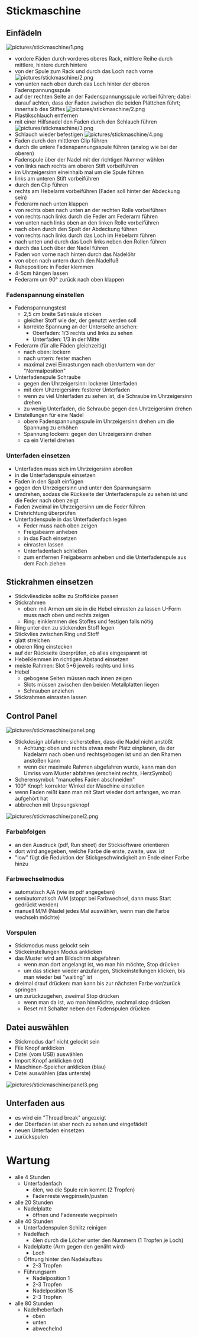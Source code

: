 # Stickmaschine
## Einfädeln
![pictures/stickmaschine/1.png](pictures/stickmaschine/1.png)
- vordere Fäden durch vorderes oberes Rack, mittlere Reihe durch mittlere, hintere durch hintere 
- von der Spule zum Rack und durch das Loch nach vorne  ![pictures/stickmaschine/2.png](pictures/stickmaschine/2.png)
- von unten nach oben durch das Loch hinter der oberen Fadenspannungsspule
- auf der rechten Seite an der Fadenspannungsspule vorbei führen; dabei darauf achten, dass der Faden zwischen die beiden Plättchen führt; innerhalb des Stiftes ![pictures/stickmaschine/2.png](pictures/stickmaschine/2.png)
- Plastikschlauch entfernen
- mit einer Hilfsnadel den Faden durch den Schlauch führen ![pictures/stickmaschine/3.png](pictures/stickmaschine/3.png)
- Schlauch wieder befestigen ![pictures/stickmaschine/4.png](pictures/stickmaschine/4.png)
- Faden durch den mittleren Clip führen
- durch die untere Fadenspannungsspule führen (analog wie bei der oberen)
- Fadenspule über der Nadel mit der richtigen Nummer wählen
- von links nach rechts am oberen Stift vorbeiführen
- im Uhrzeigersinn eineinhalb mal um die Spule führen
- links am unteren Stift vorbeiführen
- durch den Clip führen
- rechts am Hebelarm vorbeiführen (Faden soll hinter der Abdeckung sein)
- Federarm nach unten klappen
- von rechts oben nach unten an der rechten Rolle vorbeiführen
- von rechts nach links durch die Feder am Federarm führen
- von unten nach links oben an den linken Rolle vorbeiführen
- nach oben durch den Spalt der Abdeckung führen
- von rechts nach links durch das Loch im Hebelarm führen
- nach unten und durch das Loch links neben den Rollen führen
- durch das Loch über der Nadel führen
- Faden von vorne nach hinten durch das Nadelöhr
- von oben nach untern durch den Nadelfuß
- Ruheposition: in Feder klemmen
- 4-5cm hängen lassen
- Federarm um 90° zurück nach oben klappen

### Fadenspannung einstellen
- Fadenspannungstest
	- 2,5 cm breite Satinsäule sticken
	- gleicher Stoff wie der, der genutzt werden soll
	- korrekte Spannung an der Unterseite ansehen:
		- Oberfaden: 1/3 rechts und links zu sehen
		- Unterfaden: 1/3 in der Mitte
- Federarm (für alle Fäden gleichzeitig)
	- nach oben: lockern
	- nach untern: fester machen
	-  maximal zwei Einrastungen nach oben/untern von der "Normalposition"
- Unterfadenspule Schraube
	- gegen den Uhrzeigersinn: lockerer Unterfaden
	- mit dem Uhzreigersinn: festerer Unterfaden
	- wenn zu viel Unterfaden zu sehen ist, die Schraube im Uhrzeigersinn drehen 
	- zu wenig Unterfaden, die Schraube gegen den Uhrzeigersinn drehen
- Einstellungen für eine Nadel
	- obere Fadenspannungsspule im Uhrzeigersinn drehen um die Spannung zu erhöhen
	- Spannung lockern: gegen den Uhrzeigersinn drehen
	- ca ein Viertel drehen
	
### Unterfaden einsetzen
- Unterfaden muss sich im Uhrzeigersinn abrollen
- in die Unterfadenspule einsetzen
- Faden in den Spalt einfügen
- gegen den Uhrzeigersinn und unter den Spannungsarm 
- umdrehen, sodass die Rückseite der Unterfadenspule zu sehen ist und die Feder nach oben zeigt
- Faden zweimal im Uhrzeigersinn um die Feder führen
- Drehrichtung überprüfen
- Unterfadenspule in das Unterfadenfach legen
	- Feder muss nach oben zeigen
	- Freigabearm anheben
	- in das Fach einsetzen
	- einrasten lassen
	- Unterfadenfach schließen
	- zum entfernen Freigabearm anheben und die Unterfadenspule aus dem Fach ziehen
	
## Stickrahmen einsetzen
- Stickvliesdicke sollte zu Stoffdicke passen
- Stickrahmen
	- oben: mit Armen um sie in die Hebel einrasten zu lassen
		U-Form muss nach oben und rechts zeigen
	- Ring: einklemmen des Stoffes und festigen falls nötig
- Ring unter den zu stickenden Stoff legen
- Stickvlies zwischen Ring und Stoff
- glatt streichen
- oberen Ring einstecken
- auf der Rückseite überprüfen, ob alles eingespannt ist
- Hebelklemmen im richtigen Abstand einsetzen 
- meiste Rahmen: Slot 5+6 jeweils rechts und links
- Hebel
	- gebogene Seiten müssen nach innen zeigen
	- Slots müssen zwischen den beiden Metallplatten liegen
	- Schrauben anziehen
- Stickrahmen einrasten lassen

## Control Panel
![pictures/stickmaschine/panel.png](pictures/stickmaschine/panel.png)  

- Stickdesign abfahren: sicherstellen, dass die Nadel nicht anstößt
	- Achtung: oben und rechts etwas mehr Platz einplanen, da der Nadelarm nach oben und rechtsgebogen ist und an den Rhamen anstoßen kann
	- wenn der maximale Rahmen abgefahren wurde, kann man den Umriss vom Muster abfahren (erscheint rechts; HerzSymbol)
- Scherensymbol: "manuelles Faden abschneiden"
- 100° Knopf: korrekter Winkel der Maschine einstellen
- wenn Faden reißt kann man mit Start wieder dort anfangen, wo man aufgehört hat
- abbrechen mit Urpsungsknopf

![pictures/stickmaschine/panel2.png](pictures/stickmaschine/panel2.png)
  
### Farbabfolgen
- an den Ausdruck (pdf, Run sheet) der Sticksoftware orientieren
- dort wird angegeben, welche Farbe die erste, zweite, usw. ist
- "low" fügt die Reduktion der Stickgeschwindigkeit am Ende einer Farbe hinzu

### Farbwechselmodus
- automatisch  A/A (wie im pdf angegeben)
- semiautomatisch A/M (stoppt bei Farbwechsel, dann muss Start gedrückt werden)
- manuell M/M (Nadel jedes Mal auswählen, wenn man die Farbe wechseln möchte)

### Vorspulen
- Stickmodus muss gelockt sein
- Stickeinstellungen Modus anklicken
- das Muster wird am Bildschirm abgefahren
	- wenn man dort angelangt ist, wo man hin möchte, Stop drücken
	- um das sticken wieder anzufangen, Stickeinstellungen klicken, bis man wieder bei "waiting" ist
- dreimal drauf drücken: man kann bis zur nächsten Farbe vor/zurück springen
- um zurückzugehen, zweimal Stop drücken
	- wenn man da ist, wo man hinmöchte, nochmal stop drücken
	- Reset mit Schalter neben den Fadenspulen drücken

## Datei auswählen

- Stickmodus darf nicht gelockt sein
- File Knopf anklicken
- Datei (vom USB) auswählen
- Import Knopf anklicken (rot)
- Maschinen-Speicher anklicken (blau)
- Datei auswählen (das unterste)

![pictures/stickmaschine/panel3.png](pictures/stickmaschine/panel3.png)

## Unterfaden aus
- es wird ein "Thread break" angezeigt
- der Oberfaden ist aber noch zu sehen und eingefädelt
- neuen Unterfaden einsetzen
- zurückspulen

# Wartung
- alle 4 Stunden
	- Unterfadenfach 
		- ölen, wo die Spule rein kommt (2 Tropfen)
		- Fadenreste wegpinseln/pusten
- alle 20 Stunden
	- Nadelplatte 
		- öffnen und Fadenreste wegpinseln
- alle 40 Stunden
	- Unterfadenspulen Schlitz reinigen
	- Nadelfach 
		- ölen durch die Löcher unter den Nummern (1 Tropfen je Loch)
	- Nadelplatte (Arm gegen den genäht wird)
		- Loch
	- Öffnung hinter den Nadelaufbau
		- 2-3 Tropfen
	- Führungsarm
		- Nadelposition 1
		- 2-3 Tropfen
		- Nadelposition 15
		- 2-3 Tropfen
- alle 80 Stunden
	- Nadelheberfach
		- oben
		- unten
		- abwechelnd